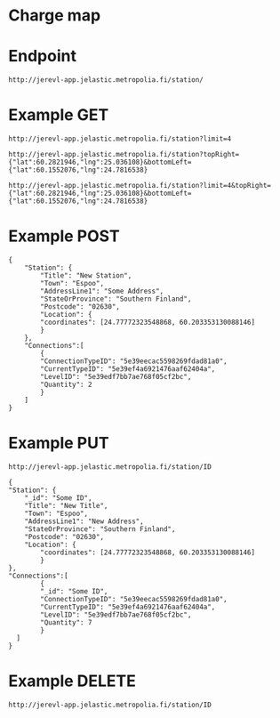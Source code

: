 # Charge map

# Endpoint

```http://jerevl-app.jelastic.metropolia.fi/station/```

# Example GET

```http://jerevl-app.jelastic.metropolia.fi/station?limit=4```

```http://jerevl-app.jelastic.metropolia.fi/station?topRight={"lat":60.2821946,"lng":25.036108}&bottomLeft={"lat":60.1552076,"lng":24.7816538}```

```http://jerevl-app.jelastic.metropolia.fi/station?limit=4&topRight={"lat":60.2821946,"lng":25.036108}&bottomLeft={"lat":60.1552076,"lng":24.7816538}```

# Example POST

```
{
    "Station": {
        "Title": "New Station",
        "Town": "Espoo",
        "AddressLine1": "Some Address",
        "StateOrProvince": "Southern Finland",
        "Postcode": "02630",
        "Location": {
        "coordinates": [24.77772323548868, 60.203353130088146]
        }
    },
    "Connections":[
        {
        "ConnectionTypeID": "5e39eecac5598269fdad81a0",
        "CurrentTypeID": "5e39ef4a6921476aaf62404a",
        "LevelID": "5e39edf7bb7ae768f05cf2bc",
        "Quantity": 2
        }
    ]
}
```

# Example PUT

```http://jerevl-app.jelastic.metropolia.fi/station/ID```

```
{
"Station": {
    "_id": "Some ID",
    "Title": "New Title",
    "Town": "Espoo",
    "AddressLine1": "New Address",
    "StateOrProvince": "Southern Finland",
    "Postcode": "02630",
    "Location": {
        "coordinates": [24.77772323548868, 60.203353130088146]
        }
},
"Connections":[
        {
        "_id": "Some ID",
        "ConnectionTypeID": "5e39eecac5598269fdad81a0",
        "CurrentTypeID": "5e39ef4a6921476aaf62404a",
        "LevelID": "5e39edf7bb7ae768f05cf2bc",
        "Quantity": 7
        }
  ]
}
```

# Example DELETE
```http://jerevl-app.jelastic.metropolia.fi/station/ID```